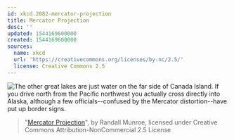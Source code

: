 ```yaml
---
id: xkcd.2082-mercator-projection
title: Mercator Projection
desc: ''
updated: 1544169600000
created: 1544169600000
sources:
  name: xkcd
  url: 'https://creativecommons.org/licenses/by-nc/2.5/'
  license: Creative Commons 2.5
---
```

![The other great lakes are just water on the far side of Canada Island. If you drive north from the Pacific northwest you actually cross directly into Alaska, although a few officials--confused by the Mercator distortion--have put up border signs.](https://imgs.xkcd.com/comics/mercator_projection.png)
> "[Mercator Projection](https://xkcd.com/2082/)", by Randall Munroe, licensed under Creative Commons Attribution-NonCommercial 2.5 License
